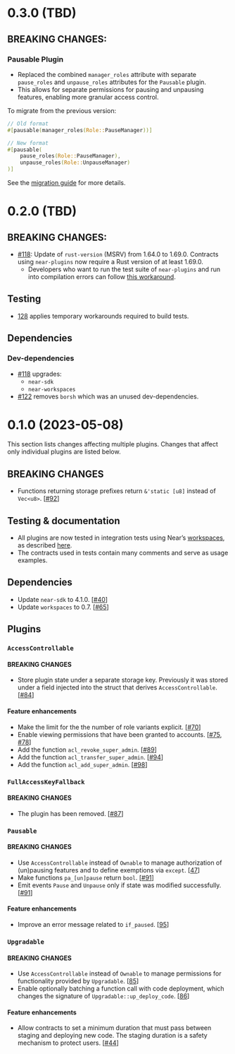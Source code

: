 # 0.3.0 (TBD)

## BREAKING CHANGES:

### Pausable Plugin

- Replaced the combined `manager_roles` attribute with separate `pause_roles` and `unpause_roles` attributes for the `Pausable` plugin.
- This allows for separate permissions for pausing and unpausing features, enabling more granular access control.

To migrate from the previous version:
```rust
// Old format
#[pausable(manager_roles(Role::PauseManager))]

// New format
#[pausable(
    pause_roles(Role::PauseManager),
    unpause_roles(Role::UnpauseManager) 
)]
```

See the [migration guide](docs/migrations/pausable-separate-roles.md) for more details.


# 0.2.0 (TBD)

## BREAKING CHANGES:

- [#118](https://github.com/aurora-is-near/near-plugins/pull/118): Update of `rust-version` (MSRV) from 1.64.0 to 1.69.0. Contracts using `near-plugins` now require a Rust version of at least 1.69.0.
  - Developers who want to run the test suite of `near-plugins` and run into compilation errors can follow [this workaround](https://github.com/aurora-is-near/near-plugins/pull/118#issuecomment-1794576809).

## Testing

- [128](https://github.com/aurora-is-near/near-plugins/pull/128) applies temporary workarounds required to build tests.

## Dependencies

### Dev-dependencies

- [#118](https://github.com/aurora-is-near/near-plugins/pull/118) upgrades:
  - `near-sdk`
  - `near-workspaces`
- [#122](https://github.com/aurora-is-near/near-plugins/pull/122) removes `borsh` which was an unused dev-dependencies.

# 0.1.0 (2023-05-08)

This section lists changes affecting multiple plugins. Changes that affect only individual plugins are listed below.

## BREAKING CHANGES
- Functions returning storage prefixes return `&'static [u8]` instead of `Vec<u8>`. [[#92](https://github.com/aurora-is-near/near-plugins/pull/92)]

## Testing & documentation
- All plugins are now tested in integration tests using Near’s [workspaces](https://docs.rs/crate/workspaces/0.7.0), as described [here](https://github.com/aurora-is-near/near-plugins#testing).
- The contracts used in tests contain many comments and serve as usage examples.

## Dependencies
- Update `near-sdk` to 4.1.0. [[#40](https://github.com/aurora-is-near/near-plugins/pull/40)]
- Update `workspaces` to 0.7. [[#65](https://github.com/aurora-is-near/near-plugins/pull/65)]

## Plugins

### `AccessControllable`

#### BREAKING CHANGES
- Store plugin state under a separate storage key. Previously it was stored under a field injected into the struct that derives `AccessControllable`. [[#84](https://github.com/aurora-is-near/near-plugins/pull/84)]

#### Feature enhancements
- Make the limit for the the number of role variants explicit. [[#70](https://github.com/aurora-is-near/near-plugins/pull/70)]
- Enable viewing permissions that have been granted to accounts. [[#75](https://github.com/aurora-is-near/near-plugins/pull/75), [#78](https://github.com/aurora-is-near/near-plugins/pull/78)]
- Add the function `acl_revoke_super_admin`. [[#89](https://github.com/aurora-is-near/near-plugins/pull/89)]
- Add the function `acl_transfer_super_admin`. [[#94](https://github.com/aurora-is-near/near-plugins/pull/94)]
- Add the function `acl_add_super_admin`. [[#98](https://github.com/aurora-is-near/near-plugins/pull/98)]

### `FullAccessKeyFallback`

#### BREAKING CHANGES
- The plugin has been removed. [[#87](https://github.com/aurora-is-near/near-plugins/pull/87)]

### `Pausable`

#### BREAKING CHANGES
- Use `AccessControllable` instead of `Ownable` to manage authorization of (un)pausing features and to define exemptions via `except`. [[47](https://github.com/aurora-is-near/near-plugins/pull/47)]
- Make functions `pa_[un]pause` return `bool`. [[#91](https://github.com/aurora-is-near/near-plugins/pull/91)]
- Emit events `Pause` and `Unpause` only if state was modified successfully. [[#91](https://github.com/aurora-is-near/near-plugins/pull/91)]

#### Feature enhancements
- Improve an error message related to `if_paused`. [[95](https://github.com/aurora-is-near/near-plugins/pull/95)]

### `Upgradable`

#### BREAKING CHANGES
- Use `AccessControllable` instead of `Ownable` to manage permissions for functionality provided by `Upgradable`. [[85](https://github.com/aurora-is-near/near-plugins/pull/85)]
- Enable optionally batching a function call with code deployment, which changes the signature of `Upgradable::up_deploy_code`. [[86](https://github.com/aurora-is-near/near-plugins/pull/86)]

#### Feature enhancements
- Allow contracts to set a minimum duration that must pass between staging and deploying new code. The staging duration is a safety mechanism to protect users. [[#44](https://github.com/aurora-is-near/near-plugins/pull/44)]
